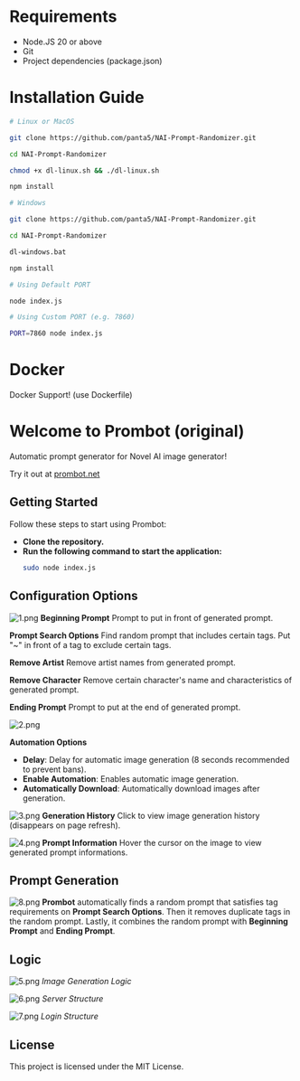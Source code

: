 # Requirements

-   Node.JS 20 or above
-   Git
-   Project dependencies (package.json)

# Installation Guide

```bash
# Linux or MacOS

git clone https://github.com/panta5/NAI-Prompt-Randomizer.git

cd NAI-Prompt-Randomizer

chmod +x dl-linux.sh && ./dl-linux.sh

npm install
```

```bash
# Windows

git clone https://github.com/panta5/NAI-Prompt-Randomizer.git

cd NAI-Prompt-Randomizer

dl-windows.bat

npm install
```

```bash
# Using Default PORT

node index.js

# Using Custom PORT (e.g. 7860)

PORT=7860 node index.js
```

# Docker

Docker Support! (use Dockerfile)

# Welcome to Prombot (original)

Automatic prompt generator for Novel AI image generator!

Try it out at [prombot.net](https://prombot.net/)

## Getting Started

Follow these steps to start using Prombot:

-   **Clone the repository.**
-   **Run the following command to start the application:**
    ```bash
    sudo node index.js
    ```

## Configuration Options

![1.png](/images/EN/1.png)
**Beginning Prompt**
Prompt to put in front of generated prompt.

**Prompt Search Options**
Find random prompt that includes certain tags. Put "~" in front of a tag to exclude certain tags.

**Remove Artist**
Remove artist names from generated prompt.

**Remove Character**
Remove certain character's name and characteristics of generated prompt.

**Ending Prompt**
Prompt to put at the end of generated prompt.

![2.png](/images/EN/2.png)

**Automation Options**

-   **Delay**: Delay for automatic image generation (8 seconds recommended to prevent bans).
-   **Enable Automation**: Enables automatic image generation.
-   **Automatically Download**: Automatically download images after generation.

![3.png](/images/EN/3.png)
**Generation History**
Click to view image generation history (disappears on page refresh).

![4.png](/images/EN/4.png)
**Prompt Information**
Hover the cursor on the image to view generated prompt informations.

## Prompt Generation

![8.png](/images/EN/8.png)
**Prombot** automatically finds a random prompt that satisfies tag requirements on **Prompt Search Options**. Then it removes duplicate tags in the random prompt. Lastly, it combines the random prompt with **Beginning Prompt** and **Ending Prompt**.

## Logic

![5.png](/images/EN/5.png)
_Image Generation Logic_

![6.png](/images/EN/6.png)
_Server Structure_

![7.png](/images/EN/7.png)
_Login Structure_

## License

This project is licensed under the MIT License.
